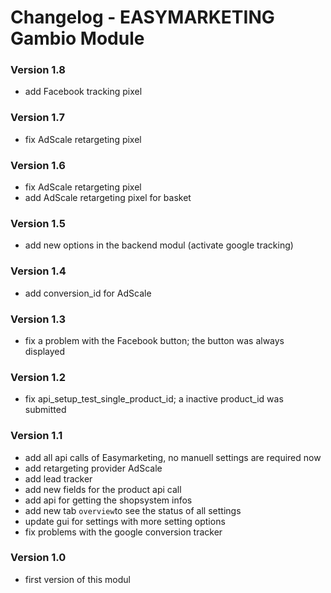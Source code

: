 # Changelog - EASYMARKETING Gambio Module

### Version 1.8
- add Facebook tracking pixel

### Version 1.7
- fix AdScale retargeting pixel

### Version 1.6
- fix AdScale retargeting pixel
- add AdScale retargeting pixel for basket

### Version 1.5
- add new options in the backend modul (activate google tracking)

### Version 1.4
- add conversion_id for AdScale

### Version 1.3
- fix a problem with the Facebook button; the button was always displayed

### Version 1.2
-  fix api_setup_test_single_product_id; a inactive product_id was submitted

### Version 1.1
- add all api calls of Easymarketing, no manuell settings are required now
- add retargeting provider AdScale
- add lead tracker
- add new fields for the product api call
- add api for getting the shopsystem infos
- add new tab `overview`to see the status of all settings
- update gui for settings with more setting options
- fix problems with the google conversion tracker

### Version 1.0
- first version of this modul
